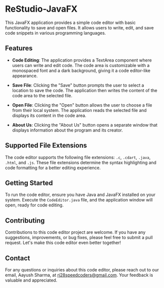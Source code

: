 # ReStudio-JavaFX
This JavaFX application provides a simple code editor with basic functionality to save and open files. It allows users to write, edit, and save code snippets in various programming languages.

## Features

- **Code Editing**: The application provides a TextArea component where users can write and edit code. The code area is customizable with a monospaced font and a dark background, giving it a code editor-like appearance.

- **Save File**: Clicking the "Save" button prompts the user to select a location to save the code. The application then writes the content of the code area to the selected file.

- **Open File**: Clicking the "Open" button allows the user to choose a file from their local system. The application reads the selected file and displays its content in the code area.

- **About Us**: Clicking the "About Us" button opens a separate window that displays information about the program and its creator.

## Supported File Extensions

The code editor supports the following file extensions: `.c`, `.cdart`, `.java`, `.html`, and `.js`. These file extensions determine the syntax highlighting and code formatting for a better editing experience.

## Getting Started

To run the code editor, ensure you have Java and JavaFX installed on your system. Execute the `CodeEditor.java` file, and the application window will open, ready for code editing.

## Contributing

Contributions to this code editor project are welcome. If you have any suggestions, improvements, or bug fixes, please feel free to submit a pull request. Let's make this code editor even better together!

## Contact

For any questions or inquiries about this code editor, please reach out to our email, Aayush Sharma, at rj28speedcoders@gmail.com. Your feedback is valuable and appreciated.


